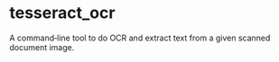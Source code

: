 # tesseract_ocr
A command‐line tool to do OCR and extract text from a given scanned document image.
